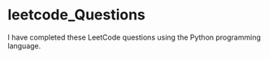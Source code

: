 # leetcode_Questions
I have completed these LeetCode questions using the Python programming language.
